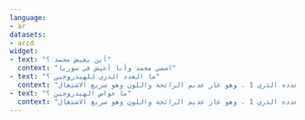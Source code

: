 ```yaml
---
language: 
- ar
datasets:
- arcd
widget:
- text: "أين يعيش محمد ؟"
  context: "اسمي محمد وأنا أعيش في سوريا"
- text: "ما العدد الذري للهيدروجين ؟"
  context: "الهيدروجين هو عنصر كيميائي عدده الذري 1 ، وهو غاز عديم الرائحة واللون وهو سريع الاشتعال"
- text: "ما خواص الهيدروجين ؟"
  context: "الهيدروجين هو عنصر كيميائي عدده الذري 1 ، وهو غاز عديم الرائحة واللون وهو سريع الاشتعال"
---
```

